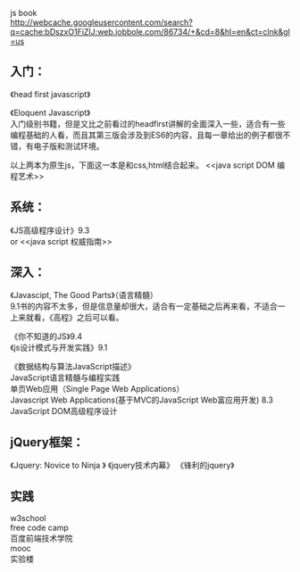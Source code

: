 js book  
http://webcache.googleusercontent.com/search?q=cache:bDszxO1FiZIJ:web.jobbole.com/86734/+&cd=8&hl=en&ct=clnk&gl=us

## 入门：

《head first javascript》

《Eloquent Javascript》  
入门级别书籍，但是又比之前看过的headfirst讲解的全面深入一些，适合有一些编程基础的人看，而且其第三版会涉及到ES6的内容，且每一章给出的例子都很不错，有电子版和测试环境。

以上两本为原生js，下面这一本是和css,html结合起来。
<<java script DOM 编程艺术>>

## 系统：

《JS高级程序设计》9.3   
or  <<java script 权威指南>>

## 深入：

《Javascipt, The Good Parts》（语言精髓）  
9.1书的内容不太多，但是信息量却很大，适合有一定基础之后再来看，不适合一上来就看，《高程》之后可以看。

《你不知道的JS》9.4  
《js设计模式与开发实践》9.1

《数据结构与算法JavaScript描述》  
JavaScript语言精髓与编程实践    
单页Web应用（Single Page Web Applications）    
Javascript Web Applications(基于MVC的JavaScript Web富应用开发) 8.3    
JavaScript DOM高级程序设计


## jQuery框架：   
《Jquery: Novice to Ninja 》 
《jquery技术内幕》
《锋利的jquery》

## 实践
w3school  
free code camp  
百度前端技术学院  
mooc  
实验楼  

